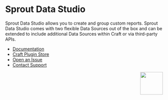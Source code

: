 # Sprout Data Studio

Sprout Data Studio allows you to create and group custom reports. Sprout Data Studio comes with two flexible Data
Sources out of the box and can be extended to include additional Data Sources within Craft or via third-party APIs.

- [Documentation](https://sprout.barrelstrengthdesign.com/docs/data-studio/)
- [Craft Plugin Store](https://plugins.craftcms.com/sprout-data-studio)
- [Open an Issue](https://github.com/barrelstrength/craft-sprout-data-studio/issues)
- [Contact Support](https://sprout.barrelstrengthdesign.com/docs/support/support.html)

<a href="https://sprout.barrelstrengthdesign.com" target="_blank">
  <img src="https://s3.amazonaws.com/sprout.barrelstrengthdesign.com-assets/content/plugins/sprout-icon.svg" width="72" height="72" align="right">
</a>
